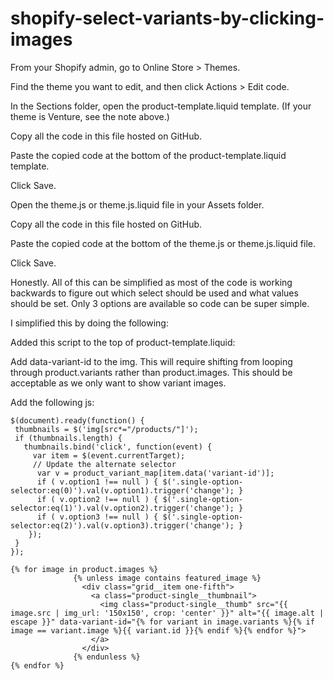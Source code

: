 # shopify-select-variants-by-clicking-images

From your Shopify admin, go to Online Store > Themes.

Find the theme you want to edit, and then click Actions > Edit code.

In the Sections folder, open the product-template.liquid template. (If your theme is Venture, see the note above.)

Copy all the code in this file hosted on GitHub.

Paste the copied code at the bottom of the product-template.liquid template.

Click Save.

Open the theme.js or theme.js.liquid file in your Assets folder.

Copy all the code in this file hosted on GitHub.

Paste the copied code at the bottom of the theme.js or theme.js.liquid file.

Click Save.




Honestly. All of this can be simplified as most of the code is working backwards to figure out which select should be used and what values should be set. Only 3 options are available so code can be super simple.

I simplified this by doing the following:

Added this script to the top of product-template.liquid:
      <script>
         var product_variant_map = {};
         {% for variant in product.variants %}
          product_variant_map["{{variant.id}}"] = {{ variant | json }};
         {% endfor %}
      </script>

Add data-variant-id to the img. This will require shifting from looping through product.variants rather than product.images. This should be acceptable as we only want to show variant images.

Add the following js:

    $(document).ready(function() {
     thumbnails = $('img[src*="/products/"]');
     if (thumbnails.length) {
       thumbnails.bind('click', function(event) {
         var item = $(event.currentTarget);
         // Update the alternate selector
          var v = product_variant_map[item.data('variant-id')];
          if ( v.option1 !== null ) { $('.single-option-selector:eq(0)').val(v.option1).trigger('change'); }
          if ( v.option2 !== null ) { $('.single-option-selector:eq(1)').val(v.option2).trigger('change'); }
          if ( v.option3 !== null ) { $('.single-option-selector:eq(2)').val(v.option3).trigger('change'); }
        });
     }
    });
    
    {% for image in product.images %}
                  {% unless image contains featured_image %}
                    <div class="grid__item one-fifth">
                      <a class="product-single__thumbnail">
                        <img class="product-single__thumb" src="{{ image.src | img_url: '150x150', crop: 'center' }}" alt="{{ image.alt | escape }}" data-variant-id="{% for variant in image.variants %}{% if image == variant.image %}{{ variant.id }}{% endif %}{% endfor %}">
                      </a>
                    </div>
                  {% endunless %}
    {% endfor %}
